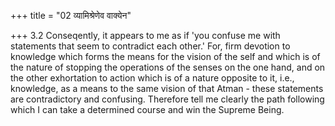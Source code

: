 +++
title = "02 व्यामिश्रेणेव वाक्येन"

+++
3.2 Conseqently, it appears to me as if 'you confuse me with statements that seem to contradict each other.' For, firm devotion to knowledge which forms the means for the vision of the self and which is of the nature of stopping the operations of the senses on the one hand, and on the other exhortation to action which is of a nature opposite to it,
i.e., knowledge, as a means to the same vision of that Atman - these statements are contradictory and confusing. Therefore tell me clearly the path following which I can take a determined course and win the Supreme Being.
